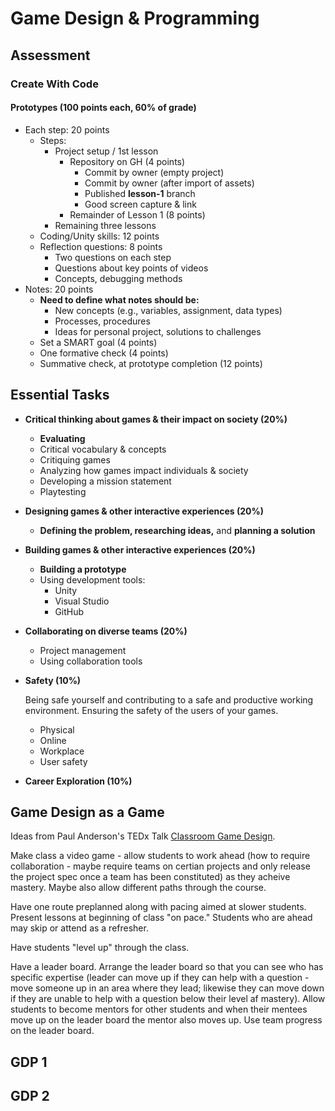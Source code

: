 # Game Design & Programming

## Assessment

### Create With Code

#### Prototypes (100 points each, 60% of grade)

* Each step: 20 points
  - Steps:
    - Project setup / 1st lesson
      - Repository on GH (4 points)
        - Commit by owner (empty project)
        - Commit by owner (after import of assets)
        - Published **lesson-1** branch
        - Good screen capture & link
      - Remainder of Lesson 1 (8 points)
    - Remaining three lessons
  - Coding/Unity skills: 12 points
  - Reflection questions: 8 points
    - Two questions on each step
    - Questions about key points of videos
    - Concepts, debugging methods
* Notes: 20 points
  - **Need to define what notes should be:**
    - New concepts (e.g., variables, assignment, data types)
    - Processes, procedures
    - Ideas for personal project, solutions to challenges
  - Set a SMART goal (4 points)
  - One formative check (4 points)
  - Summative check, at prototype completion (12 points)

## Essential Tasks

* **Critical thinking about games & their impact on society (20%)**
  - **Evaluating**
  - Critical vocabulary & concepts
  - Critiquing games
  - Analyzing how games impact individuals & society
  - Developing a mission statement
  - Playtesting
* **Designing games & other interactive experiences (20%)**
  - **Defining the problem, researching ideas,** and **planning a solution**
* **Building games & other interactive experiences (20%)**
  - **Building a prototype**
  - Using development tools:
    - Unity
    - Visual Studio
    - GitHub
* **Collaborating on diverse teams (20%)**
  - Project management
  - Using collaboration tools
* **Safety (10%)**

   Being safe yourself and contributing to a safe and productive working environment. Ensuring the safety of the users of your games.
  - Physical
  - Online
  - Workplace
  - User safety
* **Career Exploration (10%)**

## Game Design as a Game

Ideas from Paul Anderson's TEDx Talk [Classroom Game Design](https://www.youtube.com/watch?v=4qlYGX0H6Ec).

Make class a video game - allow students to work ahead (how to require collaboration - maybe require teams on certian projects and only release the project spec once a team has been constituted) as they acheive mastery. Maybe also allow different paths through the course.

Have one route preplanned along with pacing aimed at slower students. Present lessons at beginning of class "on pace." Students who are ahead may skip or attend as a refresher.

Have students "level up" through the class.

Have a leader board. Arrange the leader board so that you can see who has specific expertise (leader can move up if they can help with a question - move someone up in an area where they lead; likewise they can move down if they are unable to help with a question below their level af mastery). Allow students to become mentors for other students and when their mentees move up on the leader board the mentor also moves up. Use team progress on the leader board.

## GDP 1

## GDP 2
